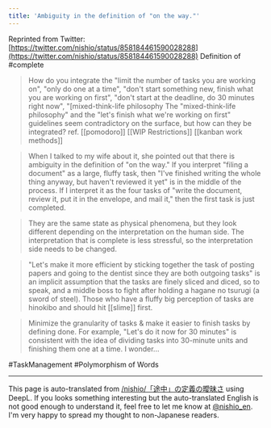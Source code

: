```yaml
---
title: 'Ambiguity in the definition of "on the way."'
---
```


Reprinted from Twitter: [https://twitter.com/nishio/status/858184461590028288](https://twitter.com/nishio/status/858184461590028288)
Definition of #complete


> How do you integrate the "limit the number of tasks you are working on", "only do one at a time", "don't start something new, finish what you are working on first", "don't start at the deadline, do 30 minutes right now", "[mixed-think-life philosophy The "mixed-think-life philosophy" and the "let's finish what we're working on first" guidelines seem contradictory on the surface, but how can they be integrated?
ref.  [[pomodoro]]   [[WIP Restrictions]]   [[kanban work methods]]

> When I talked to my wife about it, she pointed out that there is ambiguity in the definition of "on the way." If you interpret "filing a document" as a large, fluffy task, then "I've finished writing the whole thing anyway, but haven't reviewed it yet" is in the middle of the process. If I interpret it as the four tasks of "write the document, review it, put it in the envelope, and mail it," then the first task is just completed.

> They are the same state as physical phenomena, but they look different depending on the interpretation on the human side. The interpretation that is complete is less stressful, so the interpretation side needs to be changed.

> "Let's make it more efficient by sticking together the task of posting papers and going to the dentist since they are both outgoing tasks" is an implicit assumption that the tasks are finely sliced and diced, so to speak, and a middle boss to fight after holding a hagane no tsurugi (a sword of steel). Those who have a fluffy big perception of tasks are hinokibo and should hit [[slime]] first.

> Minimize the granularity of tasks & make it easier to finish tasks by defining done. For example, "Let's do it now for 30 minutes" is consistent with the idea of dividing tasks into 30-minute units and finishing them one at a time. I wonder...

#TaskManagement #Polymorphism of Words

---
This page is auto-translated from [/nishio/「途中」の定義の曖昧さ](https://scrapbox.io/nishio/「途中」の定義の曖昧さ) using DeepL. If you looks something interesting but the auto-translated English is not good enough to understand it, feel free to let me know at [@nishio_en](https://twitter.com/nishio_en). I'm very happy to spread my thought to non-Japanese readers.